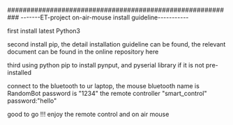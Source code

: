 ###########################################################
-------ET-project on-air-mouse install guideline-----------

first install latest Python3 

second install pip, the detail installation guideline can be found, the
relevant document can be found in the online repository here

third using python pip to install pynput, and pyserial library if it is 
not pre-installed

connect to the bluetooth to ur laptop, the mouse bluetooth name is RandomBot password is "1234"
the remote controller "smart_control" password:"hello"

good to go !!! enjoy the remote control and on air mouse 
